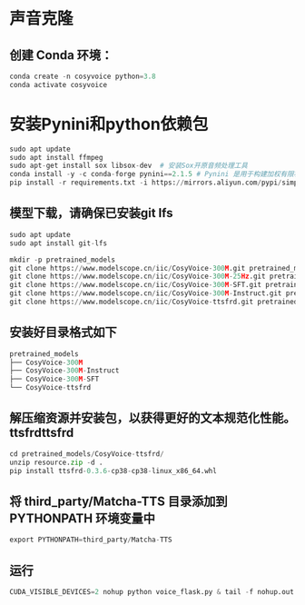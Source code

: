 # 声音克隆

## 创建 Conda 环境：

```python
conda create -n cosyvoice python=3.8
conda activate cosyvoice
```

# 安装Pynini和python依赖包
```python
sudo apt update
sudo apt install ffmpeg
sudo apt-get install sox libsox-dev  # 安装Sox开原音频处理工具
conda install -y -c conda-forge pynini==2.1.5 # Pynini 是用于构建加权有限状态机和转录系统的库。
pip install -r requirements.txt -i https://mirrors.aliyun.com/pypi/simple/ --trusted-host=mirrors.aliyun.com
```


## 模型下载，请确保已安装git lfs
```python
sudo apt update
sudo apt install git-lfs
```

```python
mkdir -p pretrained_models
git clone https://www.modelscope.cn/iic/CosyVoice-300M.git pretrained_models/CosyVoice-300M
git clone https://www.modelscope.cn/iic/CosyVoice-300M-25Hz.git pretrained_models/CosyVoice-300M-25Hz
git clone https://www.modelscope.cn/iic/CosyVoice-300M-SFT.git pretrained_models/CosyVoice-300M-SFT
git clone https://www.modelscope.cn/iic/CosyVoice-300M-Instruct.git pretrained_models/CosyVoice-300M-Instruct
git clone https://www.modelscope.cn/iic/CosyVoice-ttsfrd.git pretrained_models/CosyVoice-ttsfrd
```

## 安装好目录格式如下
```python
pretrained_models
├── CosyVoice-300M
├── CosyVoice-300M-Instruct
├── CosyVoice-300M-SFT
└── CosyVoice-ttsfrd
```


## 解压缩资源并安装包，以获得更好的文本规范化性能。ttsfrdttsfrd
```python
cd pretrained_models/CosyVoice-ttsfrd/
unzip resource.zip -d .
pip install ttsfrd-0.3.6-cp38-cp38-linux_x86_64.whl
```

## 将 third_party/Matcha-TTS 目录添加到 PYTHONPATH 环境变量中
```python
export PYTHONPATH=third_party/Matcha-TTS  
```

## 运行
```python
CUDA_VISIBLE_DEVICES=2 nohup python voice_flask.py & tail -f nohup.out
```
